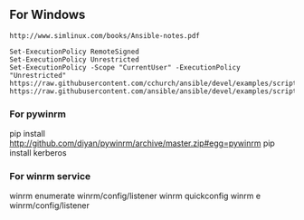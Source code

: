 For Windows
-----------

    http://www.simlinux.com/books/Ansible-notes.pdf

    Set-ExecutionPolicy RemoteSigned
    Set-ExecutionPolicy Unrestricted
    Set-ExecutionPolicy -Scope "CurrentUser" -ExecutionPolicy "Unrestricted"
    https://raw.githubusercontent.com/cchurch/ansible/devel/examples/scripts/upgrade_to_ps3.ps1
    https://raw.githubusercontent.com/ansible/ansible/devel/examples/scripts/ConfigureRemotingForAnsible.ps1

### For pywinrm
pip install http://github.com/diyan/pywinrm/archive/master.zip#egg=pywinrm
pip install kerberos

### For winrm service

winrm enumerate winrm/config/listener
winrm quickconfig
winrm e winrm/config/listener
